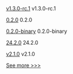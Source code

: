 
[v1.3.0-rc.1](https://github.com/hyperledger/firefly-cli/releases/tag/v1.3.0-rc.1) v1.3.0-rc.1

[0.2.0](https://github.com/hyperledger/aries-uniffi-wrappers/releases/tag/0.2.0) 0.2.0

[0.2.0-binary](https://github.com/hyperledger/aries-uniffi-wrappers/releases/tag/0.2.0-binary) 0.2.0-binary

[24.2.0](https://github.com/hyperledger/besu/releases/tag/24.2.0) 24.2.0

[v2.1.0](https://github.com/hyperledger/aries-framework-kotlin/releases/tag/v2.1.0) v2.1.0


[See more >>>](https://start-here.hyperledger.org/releases)
